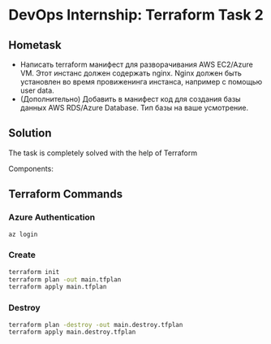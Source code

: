 # DevOps Internship: Terraform Task 2
## Hometask

* Написать terraform манифест для разворачивания AWS EC2/Azure VM. Этот инстанс должен содержать nginx. Nginx должен быть установлен во время провиженинга инстанса, например с помощью user data.
* (Дополнительно) Добавить в манифест код для создания базы данных AWS RDS/Azure Database. Тип базы на ваше усмотрение. 


## Solution
The task is completely solved with the help of Terraform

Components:



## Terraform Commands
### Azure Authentication

```bash
az login
```

### Create
```bash
terraform init
terraform plan -out main.tfplan
terraform apply main.tfplan
```

### Destroy
```bash
terraform plan -destroy -out main.destroy.tfplan
terraform apply main.destroy.tfplan
```